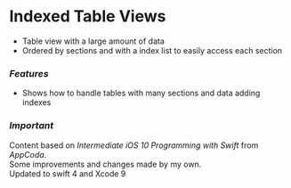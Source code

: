 # Indexed Table Views

- Table view with a large amount of data
- Ordered by sections and with a index list to easily access each section

### *Features*
- Shows how to handle tables with many sections and data adding indexes

### *Important*
Content based on *Intermediate iOS 10 Programming with Swift* from *AppCoda*.
<br />Some improvements and changes made by my own.
<br />Updated to swift 4 and Xcode 9
